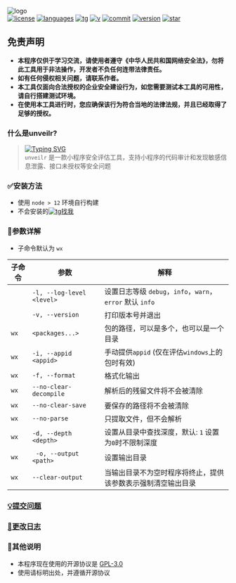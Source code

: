 ![logo](./images/logo.svg)<br>
[![license](https://img.shields.io/github/license/r3x5ur/unveilr)][repo]
[![languages](https://img.shields.io/github/languages/top/r3x5ur/unveilr)][repo]
[![tg](https://img.shields.io/badge/t.me-unveilr-blue)](https://t.me/unveilr)
[![v](https://img.shields.io/endpoint?color=blue&label=visitor&url=https%3A%2F%2Fhits.dwyl.com%2Fr3x5ur%2Funveilr.json)][repo]
[![commit](https://img.shields.io/github/commit-activity/m/r3x5ur/unveilr)][repo]
[![version](https://img.shields.io/github/package-json/v/r3x5ur/unveilr?color=red)][repo]
[![star](https://img.shields.io/github/stars/r3x5ur/unveilr?style=social)][repo]


## 免责声明
- **本程序仅供于学习交流，请使用者遵守《中华人民共和国网络安全法》，勿将此工具用于非法操作，开发者不负任何连带法律责任。**<br/>
- **如有任何侵权相关问题，请联系作者。**<br/>
- **本工具仅面向合法授权的企业安全建设行为，如您需要测试本工具的可用性，请自行搭建测试环境。**<br/>
- **在使用本工具进行时，您应确保该行为符合当地的法律法规，并且已经取得了足够的授权。**

### 什么是unveilr?
> [![Typing SVG](https://readme-typing-svg.herokuapp.com/?size=21&duration=3333&pause=333&color=00F72B&background=000000&multiline=true&width=453&height=75&lines=%24+unveilr;%E3%80%80A%20small%20program%20security%20assessment%20tool)<br>][repo]
> `unveilr` 是一款小程序安全评估工具，支持小程序的代码审计和发现敏感信息泄露、接口未授权等安全问题

### ✅安装方法
- 使用 `node > 12` 环境自行构建
- 不会安装的[![tg](https://upload.wikimedia.org/wikipedia/commons/thumb/8/83/Telegram_2019_Logo.svg/15px-Telegram_2019_Logo.svg.png)找我](https://t.me/unveilr)

### 📝参数详解

- 子命令默认为 `wx`

| 子命令  | 参数                        | 解释                                             |
|------|---------------------------|------------------------------------------------|
|      | `-l, --log-level <level>` | 设置日志等级 `debug`，`info`，`warn`，`error` 默认 `info` |
|      | `-v, --version`           | 打印版本号并退出                                       |
| `wx` | `<packages...>`           | 包的路径，可以是多个，也可以是一个目录                            |
| `wx` | `-i, --appid <appid>`     | 手动提供`appid` (仅在评估`windows`上的包时有效)              |
| `wx` | `-f, --format`            | 格式化输出                                          |
| `wx` | `--no-clear-decompile`    | 解析后的残留文件将不会被清除                                 |
| `wx` | `--no-clear-save`         | 要保存的路径将不会被清除                                   |
| `wx` | `--no-parse`              | 只提取文件，但不会解析                                    |
| `wx` | `-d, --depth <depth>`     | 设置从目录中查找深度，默认: `1` 设置为`0`时不限制深度                |
| `wx` | ` -o, --output <path>`    | 设置输出目录                                         |
| `wx` | `--clear-output`          | 当输出目录不为空时程序将终止，提供该参数表示强制清空输出目录                 |


### [💡提交问题](https://github.com/r3x5ur/unveilr/issues)

### [📝更改日志](https://github.com/r3x5ur/unveilr/blob/master/CHANGELOG.md)

### 💬其他说明

- 本程序现在使用的开源协议是 [GPL-3.0](https://www.gnu.org/licenses/gpl-3.0.html)
- 使用请标明出处，并遵循开源协议



[repo]:https://github.com/r3x5ur/unveilr
